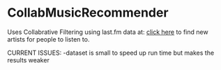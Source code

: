 # CollabMusicRecommender
Uses Collabrative Filtering using last.fm data at: [click here](https://grouplens.org/datasets/hetrec-2011/) to find new artists for people to listen to.

CURRENT ISSUES:
-dataset is small to speed up run time but makes the results weaker

